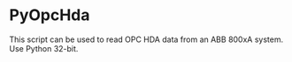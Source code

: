 # PyOpcHda

This script can be used to read OPC HDA data from an ABB 800xA system.
Use Python 32-bit.
